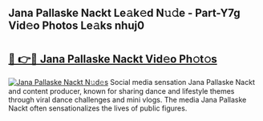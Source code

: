 ## Jana Pallaske Nackt Le𝚊k𝚎d N𝚞𝚍e - Part-Y7g Vid𝚎o Photos Le𝚊ks nhuj0

# <h2><a href="http://fb2s9g.evod.top/?m=Jana+Pallaske+Nackt">🔗 👉🔴 Jana Pallaske Nackt Vid𝚎o Ph𝚘t𝚘s</a></h2>

[![Jana Pallaske Nackt N𝚞d𝚎s](https://i.imgur.com/8V9OHl7.gif)](http://fb2s9g.evod.top/?m=Jana+Pallaske+Nackt)
Social media sensation Jana Pallaske Nackt and content producer, known for sharing dance and lifestyle themes through viral dance challenges and mini vlogs. The media Jana Pallaske Nackt often sensationalizes the lives of public figures. 
